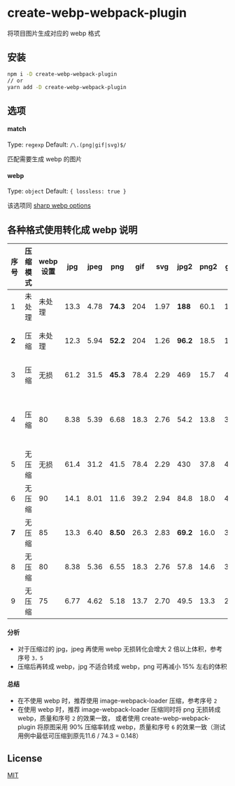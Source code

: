 # create-webp-webpack-plugin

将项目图片生成对应的 webp 格式

## 安装

```sh
npm i -D create-webp-webpack-plugin
// or
yarn add -D create-webp-webpack-plugin
```

## 选项

#### match

Type: `regexp`
Default: `/\.(png|gif|svg)$/`

匹配需要生成 webp 的图片

#### webp

Type: `object`
Default: `{ lossless: true }`

该选项同 [sharp webp options](https://sharp.pixelplumbing.com/api-output#webp)

## 各种格式使用转化成 webp 说明

| 序号  | 压缩模式 | webp 设置 | **jpg** | jpeg | **png**  | gif  | svg  | **jpg2** | **png2** | gif2 | 图片质量                              |
| ----- | -------- | --------- | ------- | ---- | -------- | ---- | ---- | -------- | -------- | ---- | ------------------------------------- |
| 1     | 未处理   | 未处理    | 13.3    | 4.78 | **74.3** | 204  | 1.97 | **188**  | 60.1     | 169  | ----                                  |
| **2** | 压缩     | 未处理    | 12.3    | 5.94 | **52.2** | 204  | 1.26 | **96.2** | 18.5     | 168  | 优秀(效果等同原图，推荐)              |
| 3     | 压缩     | 无损      | 61.2    | 31.5 | **45.3** | 78.4 | 2.29 | 469      | 15.7     | 4.73 | 优秀(效果等同原图，推荐)              |
| 4     | 压缩     | 80        | 8.38    | 5.39 | 6.68     | 18.3 | 2.76 | 54.2     | 13.8     | 3.00 | 一般(体积等同压缩 webp80，但质量要差) |
| 5     | 无压缩   | 无损      | 61.4    | 31.2 | 41.5     | 78.4 | 2.29 | 430      | 37.8     | 4.73 | 优秀(效果等同原图)                    |
| 6     | 无压缩   | 90        | 14.1    | 8.01 | 11.6     | 39.2 | 2.94 | 84.8     | 18.0     | 4.14 | 优秀(效果等同原图，推荐)          |
| **7** | 无压缩   | 85        | 13.3    | 6.40 | **8.50** | 26.3 | 2.83 | **69.2** | 16.0     | 3.47 | 良好                                  |
| 8     | 无压缩   | 80        | 8.38    | 5.36 | 6.55     | 18.3 | 2.76 | 57.8     | 14.6     | 3.00 | 一般                                  |
| 9     | 无压缩   | 75        | 6.77    | 4.62 | 5.18     | 13.7 | 2.70 | 49.5     | 13.3     | 2.59 | 较差                                  |

#### 分析

- 对于压缩过的 jpg，jpeg 再使用 webp 无损转化会增大 2 倍以上体积，参考序号 `3，5`
- 压缩后再转成 webp，jpg 不适合转成 webp，png 可再减小 15% 左右的体积

#### 总结

- 在不使用 webp 时，推荐使用 image-webpack-loader 压缩，参考序号 `2`
- 在使用 webp 时，推荐 image-webpack-loader 压缩同时将 png 无损转成 webp，质量和序号 `2` 的效果一致，
  或者使用 create-webp-webpack-plugin 将原图采用 90% 压缩率转成 webp，质量和序号 `6` 的效果一致（测试用例中最低可压缩到原先11.6 / 74.3 = 0.148）

## License

[MIT](http://opensource.org/licenses/MIT)
